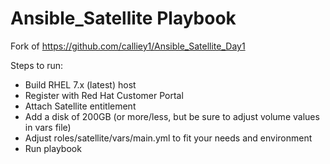 # Ansible_Satellite Playbook
Fork of https://github.com/calliey1/Ansible_Satellite_Day1

Steps to run:
  - Build RHEL 7.x (latest) host
  - Register with Red Hat Customer Portal
  - Attach Satellite entitlement
  - Add a disk of 200GB (or more/less, but be sure to adjust volume values in vars file)
  - Adjust roles/satellite/vars/main.yml to fit your needs and environment
  - Run playbook
